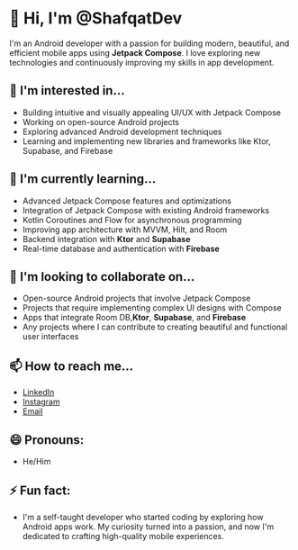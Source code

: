 # 👋 Hi, I'm @ShafqatDev

I'm an Android developer with a passion for building modern, beautiful, and efficient mobile apps using **Jetpack Compose**. I love exploring new technologies and continuously improving my skills in app development.

## 👀 I'm interested in...
- Building intuitive and visually appealing UI/UX with Jetpack Compose
- Working on open-source Android projects
- Exploring advanced Android development techniques
- Learning and implementing new libraries and frameworks like Ktor, Supabase, and Firebase

## 🌱 I'm currently learning...
- Advanced Jetpack Compose features and optimizations
- Integration of Jetpack Compose with existing Android frameworks
- Kotlin Coroutines and Flow for asynchronous programming
- Improving app architecture with MVVM, Hilt, and Room
- Backend integration with **Ktor** and **Supabase**
- Real-time database and authentication with **Firebase**

## 💞️ I'm looking to collaborate on...
- Open-source Android projects that involve Jetpack Compose
- Projects that require implementing complex UI designs with Compose
- Apps that integrate Room DB,**Ktor**, **Supabase**, and **Firebase**
- Any projects where I can contribute to creating beautiful and functional user interfaces

## 📫 How to reach me...
- [LinkedIn](https://www.linkedin.com/in/muhammad-shafqat-88bb832a6/)
- [Instagram](https://www.instagram.com/ig.fessneak/) 
- [Email](shafqatkb109@gmail.com)

## 😄 Pronouns:
- He/Him

## ⚡ Fun fact:
- I'm a self-taught developer who started coding by exploring how Android apps work. My curiosity turned into a passion, and now I'm dedicated to crafting high-quality mobile experiences.

<!---
ShafqatDev/ShafqatDev is a ✨ special ✨ repository because its `README.md` (this file) appears on your GitHub profile.
You can click the Preview link to take a look at your changes.
--->
